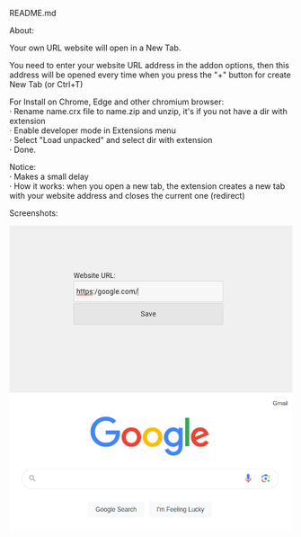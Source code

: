 README.md

About:

Your own URL website will open in a New Tab.

You need to enter your website URL address in the addon options, then this address will be opened every time when you press the "+" button for create New Tab (or Ctrl+T)

For Install on Chrome, Edge and other chromium browser:  
· Rename name.crx file to name.zip and unzip, it's if you not have a dir with extension  
· Enable developer mode in Extensions menu  
· Select "Load unpacked" and select dir with extension  
· Done.  


Notice:  
· Makes a small delay  
· How it works: when you open a new tab, the extension creates a new tab with your website address and closes the current one (redirect)




Screenshots:

![screenshot](screenshot.png)
![screenshot2](screenshot2.png)




